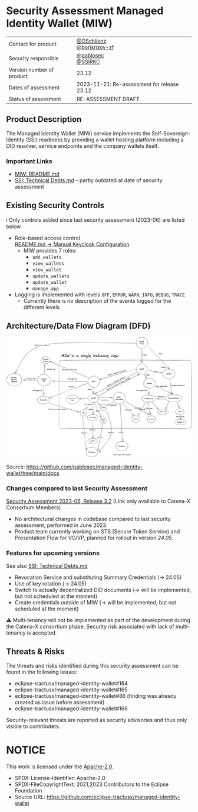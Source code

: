 # Security Assessment Managed Identity Wallet (MIW)

|     |     |
| --- | --- |
| Contact for product        | [@OSchlienz](https://github.com/github) <br> [@borisrizov-zf](https://github.com/borisrizov-zf) |
| Security responsible       | [@pablosec](https://github.com/pablosec) <br> [@SSIRKC](https://github.com/SSIRKC) |
| Version number of product  | 23.12 |
| Dates of assessment        | 2023-11-21: Re-assessment for release 23.12 |
| Status of assessment       | RE-ASSESSMENT DRAFT |

## Product Description

The Managed Identity Wallet (MIW) service implements the Self-Sovereign-Identity (SSI) readiness by providing a wallet hosting platform including a DID resolver, service endpoints and the company wallets itself.

### Important Links
* [MIW: README.md](https://github.com/eclipse-tractusx/managed-identity-wallet/blob/main/README.md)
* [SSI: Technical Debts.md](https://github.com/eclipse-tractusx/ssi-docu/blob/main/docs/architecture/cx-3-2/6.%20Technical%20Debts/Technical%20Debts.md) – partly outdated at date of security assessment



## Existing Security Controls

ℹ️ Only controls added since last security assessment (2023-06) are listed below

* Role-based access control  
  [README.md → Manual Keycloak Configuration](https://github.com/eclipse-tractusx/managed-identity-wallet/blob/main/README.md#manual-keycloak-configuration)
  * MIW provides 7 roles:
    * `add_wallets`
    * `view_wallets`
    * `view_wallet`
    * `update_wallets`
    * `update_wallet`
    * `manage_app`
* Logging is implemented with levels `OFF`, `ERROR`, `WARN`, `INFO`, `DEBUG`, `TRACE`
  * Currently there is no description of the events logged for the different levels


## Architecture/Data Flow Diagram (DFD)

![MIW in a single instance view](dfd_23-12.png)

Source: https://github.com/pablosec/managed-identity-wallet/tree/main/docs

### Changes compared to last Security Assessment
[Security Assessment 2023-06, Release 3.2](https://confluence.catena-x.net/pages/viewpage.action?pageId=90482695) (Link only available to Catena-X Consortium Members)
* No architectural changes in codebase compared to last security assessment, performed in June 2023.
* Product team currently working on STS (Secure Token Service) and Presentation Flow for VC/VP, planned for rollout in version *24.05*.

### Features for upcoming versions

See also [SSI: Technical Debts.md](https://github.com/eclipse-tractusx/ssi-docu/blob/main/docs/architecture/cx-3-2/6.%20Technical%20Debts/Technical%20Debts.md)

* Revocation Service and substituting Summary Credentials (→ 24.05)
* Use of key rotation (→ 24.05)
* Switch to actually decentralized DID documents (→ will be implemented, but not scheduled at the moment)
* Create credentials outside of MIW (→ will be implemented, but not scheduled at the moment)

⚠️ Multi-tenancy will not be implemented as part of the development during the Catena-X consortium phase. Security risk associated with lack of multi-tenancy is accepted.

## Threats & Risks
The threats and risks identified during this security assessment can be found in the following issues:
* eclipse-tractusx/managed-identity-wallet#164
* eclipse-tractusx/managed-identity-wallet#165
* eclipse-tractusx/managed-identity-wallet#86 (finding was already created as issue before assessment)
* eclipse-tractusx/managed-identity-wallet#166

Security-relevant threats are reported as security advisories and thus only visible to contributers.

# NOTICE

This work is licensed under the [Apache-2.0](https://www.apache.org/licenses/LICENSE-2.0).

- SPDX-License-Identifier: Apache-2.0
- SPDX-FileCopyrightText: 2021,2023 Contributors to the Eclipse Foundation
- Source URL: https://github.com/eclipse-tractusx/managed-identity-wallet
